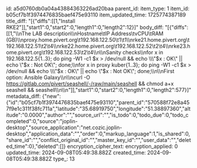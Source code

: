 id: a5d0760db0a04a43884363226ad20baa
parent_id: 
item_type: 1
item_id: b05cf7b1f3974476835baef475e93110
item_updated_time: 1725774387189
title_diff: "[{\"diffs\":[[1,\"Install RKE2\"]],\"start1\":0,\"start2\":0,\"length1\":0,\"length2\":12}]"
body_diff: "[{\"diffs\":[[1,\"\\\nThe LAB description\\\nHostname\\tIP Address\\tvCPU\\tRAM (GB)\\\nproxy.home.pivert.org\\t192.168.122.50\\t1\\t1\\\nrke21.home.pivert.org\\t192.168.122.51\\t2\\t4\\\nrke22.home.pivert.org\\t192.168.122.52\\t2\\t4\\\nrke23.home.pivert.org\\t192.168.122.53\\t2\\t4\\\n\\\nSanity checks\\\nfor x in 192.168.122.5{1..3}; do ping -W1 -c1 $x > /dev/null && echo \\\"$x : OK\\\" || echo \\\"$x : Not OK\\\"; done;\\\nfor x in proxy kuber{1..3}; do ping -W1 -c1 $x > /dev/null && echo \\\"$x : OK\\\" || echo \\\"$x : Not OK\\\"; done;\\\n\\\nFirst option: Ansible Galaxy\\\n\\\ncurl -O https://gitlab.com/pivert/seashell/-/raw/main/seashell && chmod a+x seashell && seashell\\\n\\\n\"]],\"start1\":0,\"start2\":0,\"length1\":0,\"length2\":577}]"
metadata_diff: {"new":{"id":"b05cf7b1f3974476835baef475e93110","parent_id":"570588f72e8a457f9e1c311f38fc711a","latitude":"35.68919750","longitude":"51.38897360","altitude":"0.0000","author":"","source_url":"","is_todo":0,"todo_due":0,"todo_completed":0,"source":"joplin-desktop","source_application":"net.cozic.joplin-desktop","application_data":"","order":0,"markup_language":1,"is_shared":0,"share_id":"","conflict_original_id":"","master_key_id":"","user_data":"","deleted_time":0},"deleted":[]}
encryption_cipher_text: 
encryption_applied: 0
updated_time: 2024-09-08T05:49:38.882Z
created_time: 2024-09-08T05:49:38.882Z
type_: 13